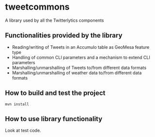 # tweetcommons

A library used by all the Twitterlytics components


## Functionalities provided by the library

* Reading/writing of Tweets in an Accumulo table as GeoMesa feature type
* Handling of common CLI parameters and a mechanism to extend CLI parameters
* Marshalling/unmarshalling of Tweets to/from different data formats
* Marshalling/unmarshalling of weather data to/from different data formats


## How to build and test the project

  `mvn install`


## How to use library functionality

Look at test code.
